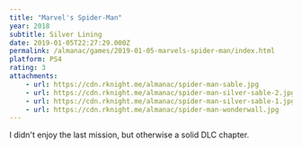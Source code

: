 ```yaml
---
title: "Marvel's Spider-Man"
year: 2018
subtitle: Silver Lining
date: 2019-01-05T22:27:29.000Z
permalink: /almanac/games/2019-01-05-marvels-spider-man/index.html
platform: PS4
rating: 3
attachments: 
    - url: https://cdn.rknight.me/almanac/spider-man-sable.jpg
    - url: https://cdn.rknight.me/almanac/spider-man-silver-sable-2.jpg
    - url: https://cdn.rknight.me/almanac/spider-man-silver-sable-1.jpg
    - url: https://cdn.rknight.me/almanac/spider-man-wonderwall.jpg
---
```


I didn't enjoy the last mission, but otherwise a solid DLC chapter.